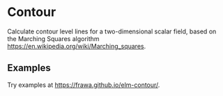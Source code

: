 # Contour

Calculate contour level lines for a two-dimensional scalar field,
based on the Marching Squares algorithm https://en.wikipedia.org/wiki/Marching_squares.

## Examples

Try examples at https://frawa.github.io/elm-contour/.
